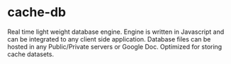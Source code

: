 # cache-db
Real time light weight database engine. Engine is written in Javascript and can be integrated to any client side application. Database files can be hosted in any Public/Private servers or Google Doc. Optimized for storing cache datasets.
